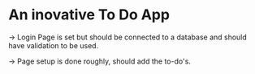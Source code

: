 # An inovative To Do App

-> Login Page is set but should be connected to a database and should have validation to be used.

-> Page setup is done roughly, should add the to-do's.


